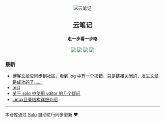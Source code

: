 <p align="center"><img alt="云笔记" src="https://static.b3log.org/images/brand/solo-32.png"></p><h2 align="center">
云笔记
</h2>

<h4 align="center">走一步看一步咯</h4>
<p align="center"><a title="云笔记" target="_blank" href="https://github.com/lisaem/solo-blog"><img src="https://img.shields.io/github/last-commit/lisaem/solo-blog.svg?style=flat-square&color=FF9900"></a>
<a title="GitHub repo size in bytes" target="_blank" href="https://github.com/lisaem/solo-blog"><img src="https://img.shields.io/github/repo-size/lisaem/solo-blog.svg?style=flat-square"></a>
<a title="Solo Version" target="_blank" href="https://github.com/b3log/solo/releases"><img src="https://img.shields.io/badge/solo-3.6.3-f1e05a.svg?style=flat-square&color=blueviolet"></a>
<a title="Hits" target="_blank" href="https://github.com/b3log/hits"><img src="https://hits.b3log.org/lisaem/solo-blog.svg"></a></p>

### 最新

* [博客文章没同步到社区，看到 log 中有一个报错，只是链接关闭的，发生文章是成功的了。。。](https://www.o519.com/articles/2019/08/11/1564300485789.html)
* [test](https://www.o519.com/articles/2019/08/11/1565523765992.html)
* [关于 solo 中使用 vditor 的几个疑问](https://www.o519.com/articles/2019/07/29/1564386986801.html)
* [Linux目录结构详细介绍](https://www.o519.com/articles/2019/07/28/1564297999074.html)



---

本仓库通过 [Solo](https://github.com/b3log/solo) 自动进行同步更新 ❤️ 